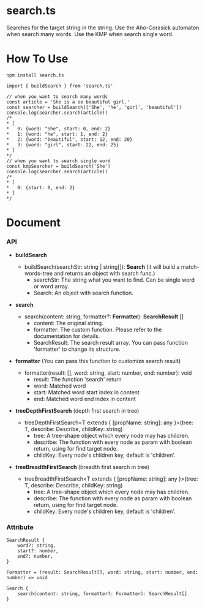 # search.ts
Searches for the target string in the string.
Use the Aho-Corasick automaton when search many words.
Use the KMP when search single word.

# How To Use
```
npm install search.ts

import { buildSearch } from 'search.ts'

// when you want to search many words
const article = 'She is a so beautiful girl.'
const searcher = buildSearch(['She', 'he', 'girl', 'beautiful'])
console.log(searcher.search(article))
/*
* [
*   0: {word: "She", start: 0, end: 2}
*   1: {word: "he", start: 1, end: 2}
*   2: {word: "beautiful", start: 12, end: 20}
*   3: {word: "girl", start: 22, end: 25}
* ]
*/
// when you want to search single word
const kmpSearcher = buildSearch('She')
console.log(searcher.search(article))
/*
* [
*   0: {start: 0, end: 2}
* ]
*/
```
# Document
### API
- **buildSearch**
   - buildSearch(searchStr: string | string[]): **Search** (it will build a match-words-tree and returns an object with search func.)
      - searchStr: The string what you want to find. Can be single word or word array.
      - Search: An object with search function.

- **search** 
   - search(content: string, formatter?: **Formatter**): **SearchResult** []
      - content: The original string.
      - formatter: The custom function. Please refer to the documentation for details.
      - SearchResult: The search result array. You can pass function 'formatter' to change its structure.

- **formatter** (You can pass this function to customize search result)
   - formatter(result: [], word: string, start: number, end: number): void
      - result: The function 'search' return
      - word: Matched word
      - start: Matched word start index in content
      - end: Matched word end index in content
- **treeDepthFirstSearch** (depth first search in tree)
   - treeDepthFirstSearch<T extends { [propName: string]: any }>(tree: T, describe: Describe, childKey: string)
      - tree: A tree-shape object which every node may has children.
      - describe: The function with every node as param with boolean return, using for find target node.
      - childKey: Every node's children key, default is 'children'.
- **treeBreadthFirstSearch** (breadth first search in tree)
   - treeBreadthFirstSearch<T extends { [propName: string]: any }>(tree: T, describe: Describe, childKey: string)
      - tree: A tree-shape object which every node may has children.
      - describe: The function with every node as param with boolean return, using for find target node.
      - childKey: Every node's children key, default is 'children'.
      
### Attribute
    SearchResult {
        word?: string,
        start?: number,
        end?: number,
    }
    
    Formatter = (result: SearchResult[], word: string, start: number, end: number) => void
    
    Search {
        search(content: string, formatter?: Formatter): SearchResult[]
    }
